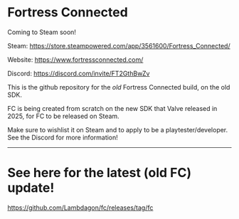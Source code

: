 # **Fortress Connected**

Coming to Steam soon!

Steam:
https://store.steampowered.com/app/3561600/Fortress_Connected/

Website:
https://www.fortressconnected.com/

Discord:
https://discord.com/invite/FT2GthBwZv

This is the github repository for the *old* Fortress Connected build, on the old SDK. 

FC is being created from scratch on the new SDK that Valve released in 2025, for FC to be released on Steam.

Make sure to wishlist it on Steam and to apply to be a playtester/developer. See the Discord for more information!

---

# See here for the latest (old FC) update!

https://github.com/Lambdagon/fc/releases/tag/fc
